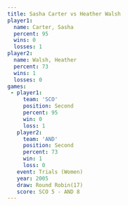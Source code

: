 ```yaml
---
title: Sasha Carter vs Heather Walsh
player1:              
  name: Carter, Sasha 
  percent: 95         
  wins: 0             
  losses: 1           
player2:              
  name: Walsh, Heather
  percent: 73         
  wins: 1             
  losses: 0           
games:
 - player1:          
     team: 'SCO'     
     position: Second
     percent: 95     
     win: 0          
     loss: 1         
   player2:          
     team: 'AND'     
     position: Second
     percent: 73     
     win: 1          
     loss: 0         
   event: Trials (Women)
   year: 2005           
   draw: Round Robin(17)
   score: SCO 5 - AND 8 
---
```

